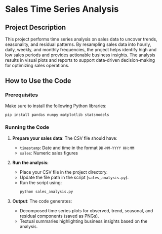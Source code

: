 # Sales Time Series Analysis

## Project Description
This project performs time series analysis on sales data to uncover trends, seasonality, and residual patterns. By resampling sales data into hourly, daily, weekly, and monthly frequencies, the project helps identify high and low sales periods and provides actionable business insights. The analysis results in visual plots and reports to support data-driven decision-making for optimizing sales operations.

## How to Use the Code

### Prerequisites
Make sure to install the following Python libraries:
```bash
pip install pandas numpy matplotlib statsmodels
```

### Running the Code
1. **Prepare your sales data**: The CSV file should have:
   - `timestamp`: Date and time in the format `DD-MM-YYYY HH:MM`
   - `sales`: Numeric sales figures

2. **Run the analysis**:
   - Place your CSV file in the project directory.
   - Update the file path in the script (`sales_analysis.py`).
   - Run the script using:
     ```bash
     python sales_analysis.py
     ```

3. **Output**: The code generates:
   - Decomposed time series plots for observed, trend, seasonal, and residual components (saved as PNGs).
   - Textual summaries highlighting business insights based on the analysis.


